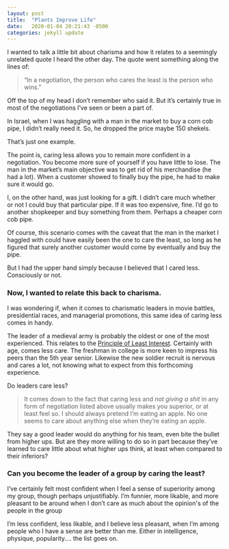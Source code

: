 ```yaml
---
layout: post
title:  "Plants Improve Life"
date:   2020-01-04 20:21:43 -0500
categories: jekyll update
---
```


I wanted to talk a little bit about charisma and how it relates to a seemingly unrelated quote I heard the other day. The quote went something along the lines of: 

>“In a negotiation, the person who cares the least is the person who wins.”

Off the top of my head I don’t remember who said it. But it’s certainly true in most of the negotiations I’ve seen or been a part of. 

In Israel, when I was haggling with a man in the market to buy a corn cob pipe, I didn’t really need it. So, he dropped the price maybe 150 shekels. 

That’s just one example. 

The point is, caring less allows you to remain more confident in a negotiation. You become more sure of yourself if you have little to lose. The man in the market’s main objective was to get rid of his merchandise (he had a lot). When a customer showed to finally buy the pipe, he had to make sure it would go. 

I, on the other hand, was just looking for a gift. I didn’t care much whether or not I could buy that particular pipe. If it was too expensive, fine. I’d go to another shopkeeper and buy something from them. Perhaps a cheaper corn cob pipe. 

Of course, this scenario comes with the caveat that the man in the market I haggled with could have easily been the one to care the least, so long as he figured that surely another customer would come by eventually and buy the pipe. 

But I had the upper hand simply because I believed that I cared less. Consciously or not. 

### Now, I wanted to relate this back to charisma. 

I was wondering if, when it comes to charismatic leaders in movie battles, presidential races, and managerial promotions,  this same idea of caring less comes in handy. 

The leader of a medieval army is probably the oldest or one of the most experienced. This relates to the [Principle of Least Interest](https://en.wikipedia.org/wiki/Principle_of_least_interest). Certainly with age, comes less care. The freshman in college is more keen to impress his peers than the 5th year senior. Likewise the new soldier recruit is nervous and cares a lot, not knowing what to expect from this forthcoming experience.

Do leaders care less?

>It comes down to the fact that caring less and *not giving a shit* in any form of negotiation listed above usually makes you superior, or at least feel so. I should always pretend I’m eating an apple. No one seems to care about anything else when they’re eating an apple.

They say a good leader would do anything for his team, even bite the bullet from higher ups. But are they more willing to do so in part because they’ve learned to care little about what higher ups think, at least when compared to their inferiors?

### Can you become the leader of a group by caring the least?

I’ve certainly felt most confident when I feel a sense of superiority among my group, though perhaps unjustifiably. I’m funnier, more likable, and more pleasant to be around when I don’t care as much about the opinion's of the people in the group

I’m less confident, less likable, and I believe less pleasant, when I’m among people who I have a sense are better than me. Either in intelligence, physique, popularity.... the list goes on. 